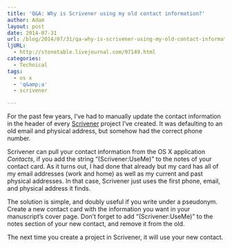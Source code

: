 ```yaml
---
title: 'Q&A: Why is Scrivener using my old contact information?'
author: Adam
layout: post
date: 2014-07-31
url: /blog/2014/07/31/qa-why-is-scrivener-using-my-old-contact-information/
ljURL:
  - http://stonetable.livejournal.com/97149.html
categories:
  - Technical
tags:
  - os x
  - 'q&amp;a'
  - scrivener

---
```

For the past few years, I&#8217;ve had to manually update the contact information in the header of every [Scrivener][1] project I&#8217;ve created. It was defaulting to an old email and physical address, but somehow had the correct phone number.

Scrivener can pull your contact information from the OS X application _Contacts_, if you add the string &#8220;(Scrivener:UseMe)&#8221; to the notes of your contact card. As it turns out, I had done that already but my card has all of my email addresses (work and home) as well as my current and past physical addresses. In that case, Scrivener just uses the first phone, email, and physical address it finds.

The solution is simple, and doubly useful if you write under a pseudonym. Create a new contact card with the information you want in your manuscript&#8217;s cover page. Don&#8217;t forget to add &#8220;(Scrivener:UseMe)&#8221; to the notes section of your new contact, and remove it from the old.

The next time you create a project in Scrivener, it will use your new contact.

 [1]: http://www.literatureandlatte.com/scrivener.php
